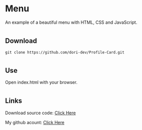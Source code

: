 # Menu
An example of a beautiful menu with HTML, CSS and JavaScript.


#
## Download
```
git clone https://github.com/dori-dev/Profile-Card.git
```

#
## Use
Open index.html with your browser.


#
## Links

Download source code: [Click Here](https://github.com/dori-dev/menu/archive/refs/heads/main.zip)

My github acount: [Click Here](https://github.com/dori-dev/)
